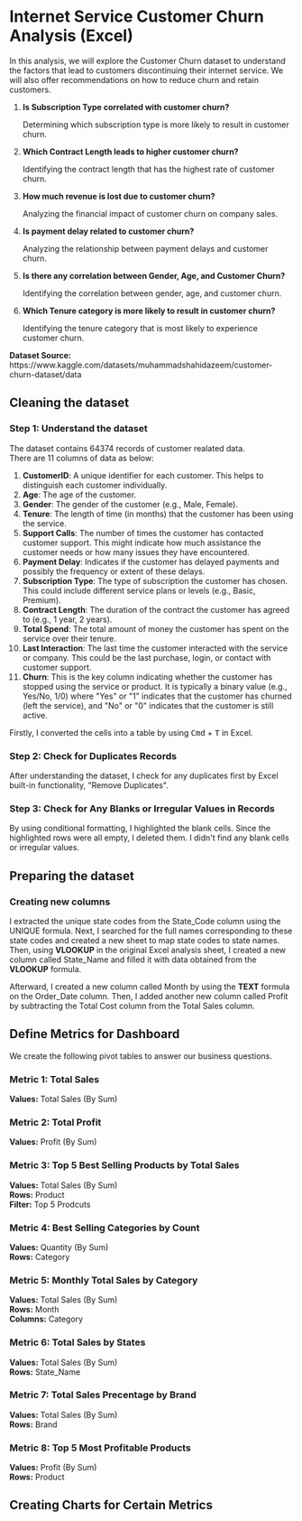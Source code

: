 # Internet Service Customer Churn Analysis (Excel)

<p>In this analysis, we will explore the Customer Churn dataset to understand the factors that lead to customers discontinuing their internet service. We will also offer recommendations on how to reduce churn and retain customers.</p>

<ol>
  <li><b>Is Subscription Type correlated with customer churn?</b>
      <p>Determining which subscription type is more likely to result in customer churn.</p>
  </li>
  <li><b>Which Contract Length leads to higher customer churn?</b>
    <p>Identifying the contract length that has the highest rate of customer churn.</p>
  </li>
  <li><b>How much revenue is lost due to customer churn?</b>
      <p>Analyzing the financial impact of customer churn on company sales.</p>
  </li>
  <li><b>Is payment delay related to customer churn?</b>
    <p>Analyzing the relationship between payment delays and customer churn.</p>
  </li>
  <li><b>Is there any correlation between Gender, Age, and Customer Churn?</b>
    <p>Identifying the correlation between gender, age, and customer churn.</p>
  </li>
  <li><b>Which Tenure category is more likely to result in customer churn?</b>
    <p>Identifying the tenure category that is most likely to experience customer churn.</p>
  </li>
</ol>

<p><b>Dataset Source: </b>https://www.kaggle.com/datasets/muhammadshahidazeem/customer-churn-dataset/data</p>
 
## Cleaning the dataset
### Step 1: Understand the dataset

<p>The dataset contains 64374 records of customer realated data. <br>There are 11 columns of data as below: </p>

<ol>
  <li><b>CustomerID</b>: A unique identifier for each customer. This helps to distinguish each customer individually.</li>
  <li><b>Age</b>: The age of the customer.</li>
  <li><b>Gender</b>: The gender of the customer (e.g., Male, Female).</li>
  <li><b>Tenure</b>: The length of time (in months) that the customer has been using the service.</li>
  <li><b>Support Calls</b>: The number of times the customer has contacted customer support. This might indicate how much assistance the customer needs or how many issues they have encountered.</li>
  <li><b>Payment Delay</b>: Indicates if the customer has delayed payments and possibly the frequency or extent of these delays.</li>
  <li><b>Subscription Type</b>: The type of subscription the customer has chosen. This could include different service plans or levels (e.g., Basic, Premium).</li>
  <li><b>Contract Length</b>: The duration of the contract the customer has agreed to (e.g., 1 year, 2 years).</li>
  <li><b>Total Spend</b>: The total amount of money the customer has spent on the service over their tenure.</li>
  <li><b>Last Interaction</b>: The last time the customer interacted with the service or company. This could be the last purchase, login, or contact with customer support.</li>
  <li><b>Churn</b>: This is the key column indicating whether the customer has stopped using the service or product. It is typically a binary value (e.g., Yes/No, 1/0) where "Yes" or "1" indicates that the customer has churned (left the service), and "No" or "0" indicates that the customer is still active.</li>
</ol>


<p>Firstly, I converted the cells into a table by using <kbd>Cmd</kbd> + <kbd>T</kbd> in Excel.</p>

### Step 2: Check for Duplicates Records

<p>After understanding the dataset, I check for any duplicates first by Excel built-in functionality, "Remove Duplicates".</p>

### Step 3: Check for Any Blanks or Irregular Values in Records

<p>By using conditional formatting, I highlighted the blank cells. Since the highlighted rows were all empty, I deleted them. I didn't find any blank cells or irregular values.</p>

## Preparing the dataset
### Creating new columns

<p>I extracted the unique state codes from the State_Code column using the UNIQUE formula. Next, I searched for the full names corresponding to these state codes and created a new sheet to map state codes to state names. Then, using <b>VLOOKUP</b> in the original Excel analysis sheet, I created a new column called State_Name and filled it with data obtained from the <b>VLOOKUP</b> formula.</p>

<p>Afterward, I created a new column called Month by using the <b>TEXT</b> formula on the Order_Date column. Then, I added another new column called Profit by subtracting the Total Cost column from the Total Sales column.</p>

## Define Metrics for Dashboard
<p>We create the following pivot tables to answer our business questions.</p>

### Metric 1: Total Sales
<b>Values:</b> Total Sales (By Sum)

### Metric 2: Total Profit
<b>Values:</b> Profit (By Sum)

### Metric 3: Top 5 Best Selling Products by Total Sales
<b>Values:</b> Total Sales (By Sum)<br>
<b>Rows:</b> Product<br>
<b>Filter:</b> Top 5 Prodcuts<br>

### Metric 4: Best Selling Categories by Count
<b>Values:</b> Quantity (By Sum)<br>
<b>Rows:</b> Category<br>

### Metric 5: Monthly Total Sales by Category
<b>Values:</b> Total Sales (By Sum)<br>
<b>Rows:</b> Month<br>
<b>Columns:</b> Category<br>

### Metric 6: Total Sales by States
<b>Values:</b> Total Sales (By Sum)<br>
<b>Rows:</b> State_Name<br>

### Metric 7: Total Sales Precentage by Brand
<b>Values:</b> Total Sales (By Sum)<br>
<b>Rows:</b> Brand<br>

### Metric 8: Top 5 Most Profitable Products
<b>Values:</b> Profit (By Sum)<br>
<b>Rows:</b> Product<br>

## Creating Charts for Certain Metrics
